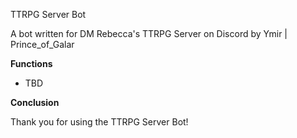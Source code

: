 TTRPG Server Bot

A bot written for DM Rebecca's TTRPG Server on Discord by Ymir | Prince_of_Galar

**Functions**
- TBD

**Conclusion**

Thank you for using the TTRPG Server Bot!
